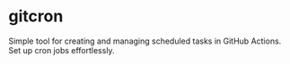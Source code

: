 # gitcron

<p> Simple tool for creating and managing scheduled tasks in GitHub Actions. Set up cron jobs effortlessly. </p>
